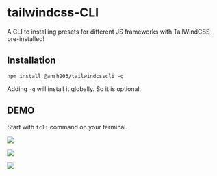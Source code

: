 # tailwindcss-CLI
A CLI to installing presets for different JS frameworks with TailWindCSS pre-installed!

## Installation
`npm install @ansh203/tailwindcsscli -g`

Adding `-g` will install it globally. So it is optional.

## DEMO
Start with `tcli` command on your terminal.

![](https://github.com/anshgupta203/tailwindcss-CLI/blob/main/Demo%20output/demo1.png)

![](https://github.com/anshgupta203/tailwindcss-CLI/blob/main/Demo%20output/demo2.png)

![](https://github.com/anshgupta203/tailwindcss-CLI/blob/main/Demo%20output/demo3.png)
